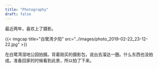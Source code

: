 ```yaml
---
title: "Photography"
draft: false
---
```


最近两年，喜欢上了摄影。

{{< imgcap title="白鹭湾夕阳" src="../images/photo_2019-02-22_23-12-22.jpg" >}}

在白鹭湾湿地公园拍摄。背着刚买的摄影包，说出去溜达一圈。什么东西也没拍成。准备回家的时候看到此景，所以拍了下来。
